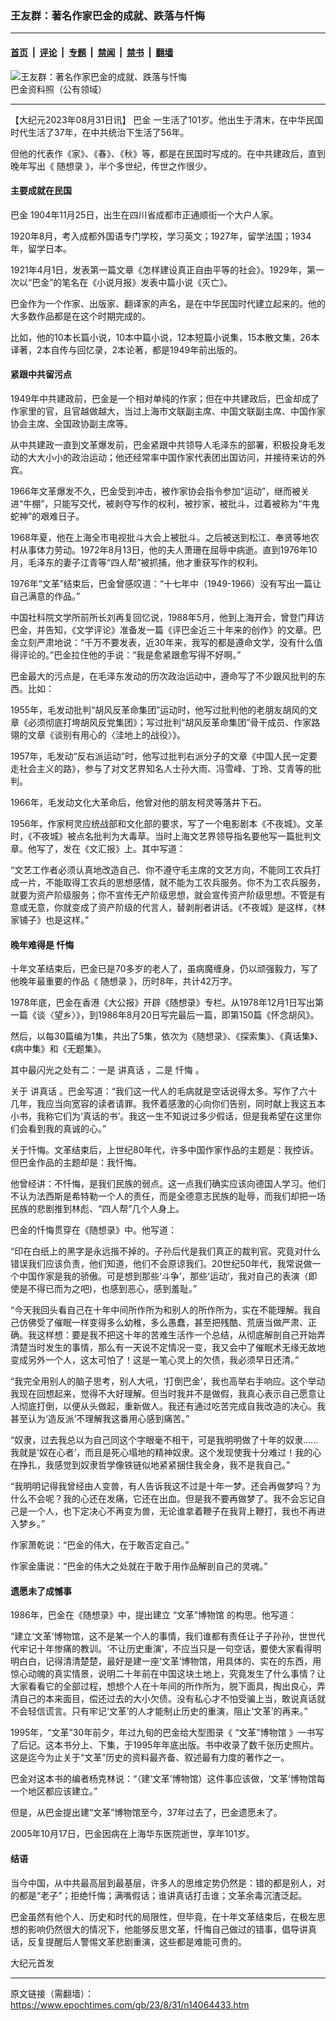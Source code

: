 ### 王友群：著名作家巴金的成就、跌落与忏悔

---

#### [首页](../../../..?n14064433) &nbsp;|&nbsp; [评论](../../../../../epoch-comment?n14064433) &nbsp;|&nbsp; [专题](../../../../../epoch-special?n14064433) &nbsp;|&nbsp; [禁闻](../../../../../epoch-news?n14064433) &nbsp;|&nbsp; [禁书](../../../../../books?n14064433) &nbsp;|&nbsp; [翻墙](https://github.com/gfw-breaker/nogfw/blob/master/README.md?n14064433)


<div><img alt="王友群：著名作家巴金的成就、跌落与忏悔" class="attachment-djy_600_400 size-djy_600_400 wp-post-image" src="https://i.epochtimes.com/assets/uploads/2023/08/id14064434-1-131-600x400.jpg"/>
<div class="caption">
 巴金资料照（公有领域）
</div></div><hr/><div class="post_content" id="artbody" itemprop="articleBody">
 <!-- article content begin -->
 <p>
  【大纪元2023年08月31日讯】
  <ok href="https://www.epochtimes.com/gb/tag/%E5%B7%B4%E9%87%91.html">
   巴金
  </ok>
  一生活了101岁。他出生于清末，在中华民国时代生活了37年，在中共统治下生活了56年。
 </p>
 <p style="font-weight: 400;">
  但他的代表作《家》、《春》、《秋》等，都是在民国时写成的。在中共建政后，直到晚年写出《
  <ok href="https://www.epochtimes.com/gb/tag/%E9%9A%8F%E6%83%B3%E5%BD%95.html">
   随想录
  </ok>
  》，半个多世纪，传世之作很少。
 </p>
 <h4 style="font-weight: 400;">
  <strong>
   主要成就在民国
  </strong>
 </h4>
 <p style="font-weight: 400;">
  <ok href="https://www.epochtimes.com/gb/tag/%E5%B7%B4%E9%87%91.html">
   巴金
  </ok>
  1904年11月25日，出生在四川省成都市正通顺街一个大户人家。
 </p>
 <p style="font-weight: 400;">
  1920年8月，考入成都外国语专门学校，学习英文；1927年，留学法国；1934年，留学日本。
 </p>
 <p style="font-weight: 400;">
  1921年4月1日，发表第一篇文章《怎样建设真正自由平等的社会》。1929年，第一次以“巴金”的笔名在《小说月报》发表中篇小说《灭亡》。
 </p>
 <p style="font-weight: 400;">
  巴金作为一个作家、出版家、翻译家的声名，是在中华民国时代建立起来的。他的大多数作品都是在这个时期完成的。
 </p>
 <p style="font-weight: 400;">
  比如，他的10本长篇小说，10本中篇小说，12本短篇小说集，15本散文集，26本译著，2本自传与回忆录，2本论著，都是1949年前出版的。
 </p>
 <h4 style="font-weight: 400;">
  <strong>
   紧跟中共留污点
  </strong>
 </h4>
 <p style="font-weight: 400;">
  1949年中共建政前，巴金是一个相对单纯的作家；但在中共建政后，巴金却成了作家里的官，且官越做越大，当过上海市文联副主席、中国文联副主席、中国作家协会主席、全国政协副主席等。
 </p>
 <p style="font-weight: 400;">
  从中共建政一直到文革爆发前，巴金紧跟中共领导人毛泽东的部署，积极投身毛发动的大大小小的政治运动；他还经常率中国作家代表团出国访问，并接待来访的外宾。
 </p>
 <p style="font-weight: 400;">
  1966年文革爆发不久，巴金受到冲击，被作家协会指令参加“运动”，继而被关进“牛棚”，只能写交代，被剥夺写作的权利，被抄家，被批斗，过着被称为“牛鬼蛇神”的艰难日子。
 </p>
 <p style="font-weight: 400;">
  1968年夏，他在上海全市电视批斗大会上被批斗。之后被送到松江、奉贤等地农村从事体力劳动。1972年8月13日，他的夫人萧珊在屈辱中病逝。直到1976年10月，毛泽东的妻子江青等“四人帮”被抓捕，他才重获写作的权利。
 </p>
 <p style="font-weight: 400;">
  1976年“文革”结束后，巴金曾感叹道：“十七年中（1949-1966）没有写出一篇让自己满意的作品。”
 </p>
 <p style="font-weight: 400;">
  中国社科院文学所前所长刘再复回忆说，1988年5月，他到上海开会，曾登门拜访巴金，并告知，《文学评论》准备发一篇《评巴金近三十年来的创作》的文章。巴金立刻严肃地说：“千万不要发表，近30年来，我写的都是遵命文学，没有什么值得评论的。”巴金拉住他的手说：“我是愈紧跟愈写得不好啊。”
 </p>
 <p style="font-weight: 400;">
  巴金最大的污点是，在毛泽东发动的历次政治运动中，遵命写了不少跟风批判的东西。比如：
 </p>
 <p style="font-weight: 400;">
  1955年，毛发动批判“胡风反革命集团”运动时，他写过批判他的老朋友胡风的文章《必须彻底打垮胡风反党集团》；写过批判“胡风反革命集团”骨干成员、作家路翎的文章《谈别有用心的〈洼地上的战役〉》。
 </p>
 <p style="font-weight: 400;">
  1957年，毛发动“反右派运动”时，他写过批判右派分子的文章《中国人民一定要走社会主义的路》，参与了对文艺界知名人士孙大雨、冯雪峰、丁玲、艾青等的批判。
 </p>
 <p style="font-weight: 400;">
  1966年，毛发动文化大革命后，他曾对他的朋友柯灵等落井下石。
 </p>
 <p style="font-weight: 400;">
  1956年，作家柯灵应统战部和文化部的要求，写了一个电影剧本《不夜城》。文革时，《不夜城》被点名批判为大毒草。当时上海文艺界领导指名要他写一篇批判文章。他写了，发在《文汇报》上。其中写道：
 </p>
 <p style="font-weight: 400;">
  “文艺工作者必须认真地改造自己、你不遵守毛主席的文艺方向，不能同工农兵打成一片，不能取得工农兵的思想感情，就不能为工农兵服务。你不为工农兵服务，就要为资产阶级服务；你不宣传无产阶级思想，就会宣传资产阶级思想。不管是有意或无意，你就变成了资产阶级的代言人，替剥削者讲话。《不夜城》是这样，《林家铺子》也是这样。”
 </p>
 <h4 style="font-weight: 400;">
  <strong>
   晚年难得是
   <ok href="https://www.epochtimes.com/gb/tag/%E5%BF%8F%E6%82%94.html">
    忏悔
   </ok>
  </strong>
 </h4>
 <p style="font-weight: 400;">
  十年文革结束后，巴金已是70多岁的老人了，虽病魔缠身，仍以顽强毅力，写了他晚年最重要的作品《
  <ok href="https://www.epochtimes.com/gb/tag/%E9%9A%8F%E6%83%B3%E5%BD%95.html">
   随想录
  </ok>
  》，历时8年，共计42万字。
 </p>
 <p style="font-weight: 400;">
  1978年底，巴金在香港《大公报》开辟《随想录》专栏。从1978年12月1日写出第一篇《谈〈望乡〉》，到1986年8月20日写完最后一篇，即第150篇《怀念胡风》。
 </p>
 <p style="font-weight: 400;">
  然后，以每30篇编为1集，共出了5集，依次为《随想录》、《探索集》、《真话集》、《病中集》和《无题集》。
 </p>
 <p style="font-weight: 400;">
  其中最闪光之处有二：一是
  <ok href="https://www.epochtimes.com/gb/tag/%E8%AE%B2%E7%9C%9F%E8%AF%9D.html">
   讲真话
  </ok>
  ，二是
  <ok href="https://www.epochtimes.com/gb/tag/%E5%BF%8F%E6%82%94.html">
   忏悔
  </ok>
  。
 </p>
 <p style="font-weight: 400;">
  关于
  <ok href="https://www.epochtimes.com/gb/tag/%E8%AE%B2%E7%9C%9F%E8%AF%9D.html">
   讲真话
  </ok>
  。巴金写道：“我们这一代人的毛病就是空话说得太多。写作了六十几年，我应当向宽容的读者请罪。我怀着感激的心向你们告别，同时献上我这五本小书，我称它们为‘真话的书’。我这一生不知说过多少假话，但是我希望在这里你们会看到我的真诚的心。”
 </p>
 <p style="font-weight: 400;">
  关于忏悔。文革结束后，上世纪80年代，许多中国作家作品的主题是：我控诉。但巴金作品的主题却是：我忏悔。
 </p>
 <p style="font-weight: 400;">
  他曾经讲：不忏悔，是我们民族的弱点。这一点我们确实应该向德国人学习。他们不认为法西斯是希特勒一个人的责任，而是全德意志民族的耻辱，而我们却把一场民族的悲剧推到林彪、“四人帮”几个人身上。
 </p>
 <p style="font-weight: 400;">
  巴金的忏悔贯穿在《随想录》中。他写道：
 </p>
 <p style="font-weight: 400;">
  “印在白纸上的黑字是永远揩不掉的。子孙后代是我们真正的裁判官。究竟对什么错误我们应该负责，他们知道，他们不会原谅我们。20世纪50年代，我常说做一个中国作家是我的骄傲。可是想到那些‘斗争’，那些‘运动’，我对自己的表演（即使是不得已而为之吧)，也感到恶心，感到羞耻。”
 </p>
 <p style="font-weight: 400;">
  “今天我回头看自己在十年中间所作所为和别人的所作所为，实在不能理解。我自己仿佛受了催眠一样变得多么幼稚，多么愚蠢，甚至把残酷、荒唐当做严肃、正确。我这样想：要是我不把这十年的苦难生活作一个总结，从彻底解剖自己开始弄清楚当时发生的事情，那么有一天说不定情况一变，我又会中了催眠术无缘无故地变成另外一个人，这太可怕了！这是一笔心灵上的欠债，我必须早日还清。”
 </p>
 <p style="font-weight: 400;">
  “我完全用别人的脑子思考，别人大吼，‘打倒巴金’，我也高举右手响应。这个举动我现在回想起来，觉得不大好理解。但当时我并不是做假，我真心表示自己愿意让人彻底打倒，以便从头做起，重新做人。我还有通过吃苦完成自我改造的决心。我甚至认为‘造反派’不理解我这番用心感到痛苦。”
 </p>
 <p style="font-weight: 400;">
  “奴隶，过去我总以为自己同这个字眼毫不相干，可是我明明做了十年的奴隶……我就是‘奴在心者’，而且是死心塌地的精神奴隶。这个发现使我十分难过！我的心在挣扎，我感觉到奴隶哲学像铁链似地紧紧捆住我全身，我不是我自己。”
 </p>
 <p style="font-weight: 400;">
  “我明明记得我曾经由人变兽，有人告诉我这不过是十年一梦。还会再做梦吗？为什么不会呢？我的心还在发痛，它还在出血。但是我不要再做梦了。我不会忘记自己是一个人，也下定决心不再变为兽，无论谁拿着鞭子在我背上鞭打，我也不再进入梦乡。”
 </p>
 <p style="font-weight: 400;">
  作家萧乾说：“巴金的伟大，在于敢否定自己。”
 </p>
 <p style="font-weight: 400;">
  作家金庸说：“巴金的伟大之处就在于敢于用作品解剖自己的灵魂。”
 </p>
 <h4 style="font-weight: 400;">
  <strong>
   遗愿未了成憾事
  </strong>
 </h4>
 <p style="font-weight: 400;">
  1986年，巴金在《随想录》中，提出建立
  <ok href="https://www.epochtimes.com/gb/tag/%E2%80%9C%E6%96%87%E9%9D%A9%E2%80%9D%E5%8D%9A%E7%89%A9%E9%A6%86.html">
   “文革”博物馆
  </ok>
  的构思。他写道：
 </p>
 <p style="font-weight: 400;">
  “建立‘文革’博物馆，这不是某一个人的事情，我们谁都有责任让子子孙孙，世世代代牢记十年惨痛的教训。‘不让历史重演’，不应当只是一句空话，要使大家看得明明白白，记得清清楚楚，最好是建一座‘文革’博物馆，用具体的、实在的东西，用惊心动魄的真实情景，说明二十年前在中国这块土地上，究竟发生了什么事情？让大家看看它的全部过程，想想个人在十年间的所作所为，脱下面具，掏出良心，弄清自己的本来面目，偿还过去的大小欠债。没有私心才不怕受骗上当，敢说真话就不会轻信谎言。只有牢记‘文革’的人才能制止历史的重演，阻止‘文革’的再来。”
 </p>
 <p style="font-weight: 400;">
  1995年，“文革”30年前夕，年过九旬的巴金给大型图录《
  <ok href="https://www.epochtimes.com/gb/tag/%E2%80%9C%E6%96%87%E9%9D%A9%E2%80%9D%E5%8D%9A%E7%89%A9%E9%A6%86.html">
   “文革”博物馆
  </ok>
  》一书写了后记。这本书分上、下集，于1995年年底出版。书中收录了数千张历史照片。这是迄今为止关于“文革”历史的资料最齐备、叙述最有力度的著作之一。
 </p>
 <p style="font-weight: 400;">
  巴金对这本书的编者杨克林说：“（建‘文革’博物馆）这件事应该做，‘文革’博物馆每一个地区都应该建立。”
 </p>
 <p style="font-weight: 400;">
  但是，从巴金提出建“文革”博物馆至今，37年过去了，巴金遗愿未了。
 </p>
 <p style="font-weight: 400;">
  2005年10月17日，巴金因病在上海华东医院逝世，享年101岁。
 </p>
 <h4 style="font-weight: 400;">
  <strong>
   结语
  </strong>
 </h4>
 <p style="font-weight: 400;">
  当今中国，从中共最高层到最基层，许多人的思维定势仍然是：错的都是别人，对的都是“老子”；拒绝忏悔；满嘴假话；谁讲真话打击谁；文革余毒沉渣泛起。
 </p>
 <p style="font-weight: 400;">
  巴金虽然有他个人、历史和时代的局限性，但毕竟，在十年文革结束后，在极左思想的影响仍然很大的情况下，他能够反思文革，忏悔自己做过的错事，倡导讲真话，反复提醒后人警惕文革悲剧重演，这些都是难能可贵的。
 </p>
 <p style="font-weight: 400;">
  大纪元首发
 </p>
 <!-- article content end -->
 <div id="below_article_ad">
 </div>
</div>


---

原文链接（需翻墙）：https://www.epochtimes.com/gb/23/8/31/n14064433.htm
